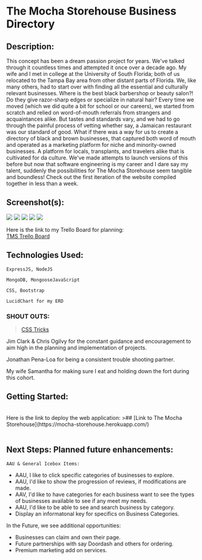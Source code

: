 
# The Mocha Storehouse Business Directory

## Description:

This concept has been a dream passion project for years. We've talked through it countless times and attempted it once over a decade ago. My wife and I met in college at the University of South Florida; both of us relocated to the Tampa Bay area from other distant parts of Florida. We, like many others, had to start over with finding all the essential and culturally relevant businesses. Where is the best black barbershop or beauty salon?! Do they give razor-sharp edges or specialize in natural hair? Every time we moved (which we did quite a bit for school or our careers), we started from scratch and relied on word-of-mouth referrals from strangers and acquaintances alike.  But tastes and standards vary, and we had to go through the painful process of vetting whether say, a Jamaican restaurant was our standard of good. What if there was a way for us to create a directory of black and brown businesses, that captured both word of mouth and operated as a marketing platform for niche and minority-owned businesses. A platform for locals, transplants, and travelers alike that is cultivated for da culture. We've made attempts to launch versions of this before but now that software engineering is my career and I dare say my talent, suddenly the possibilities for The Mocha Storehouse seem tangible and boundless! Check out the first iteration of the website compiled together in less than a week. 


## Screenshot(s):

<img src='https://i.imgur.com/gCGek82.png'>
<img src='https://i.imgur.com/RoPMbgK.png'>
<img src='https://i.imgur.com/I0IH030.png'>
<img src='https://i.imgur.com/dg2372F.png'>
<img src='https://i.imgur.com/4IgJJf8.png'>


Here is the link to my Trello Board for planning:
<br>
[TMS Trello Board](https://trello.com/b/pfjWGpDT/the-mocha-storehouse-business-directory)


## Technologies Used: 

    ExpressJS, NodeJS
    
    MongoDB, MongooseJavaScript
    
    CSS, Bootstrap

    LucidChart for my ERD

  ### SHOUT OUTS: 
   >[CSS Tricks](https://css-tricks.com/write-code-get-confetti/)
   
   Jim Clark & Chris Ogilvy for the constant guidance and encouragement to aim high in the planning and implementation of projects.

   Jonathan Pena-Loa for being a consistent trouble shooting partner.

   My wife Samantha for making sure I eat and holding down the fort during this cohort.<br>

## Getting Started: 

<br>
Here is the link to deploy the web application:
 >## [Link to The Mocha Storehouse](https://mocha-storehouse.herokuapp.com/)
<br><br>

## Next Steps: Planned future enhancements: 

    AAU & General Icebox Items:
    
* AAU, I like to click specific categories of businesses to explore.
* AAU, I'd like to show the progression of reviews, if modifications are made.
* AAV, I'd like to have categories for each business want to see the types of businesses available to see if any meet my needs.
* AAU, I'd like to be able to see and search business by category.
* Display an informatonal key for specifics on Business Categories.

In the Future, we see additional opportunities:
* Businesses can claim and own their page.
* Future partnerships with say Doordash and others for ordering.
* Premium marketing add on services.
